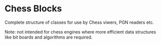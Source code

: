 # Chess Blocks

Complete structure of classes for use by Chess viwers, PGN readers etc.

Note: not intended for chess engines where more efficient data structures like bit boards and algorithms are required.
